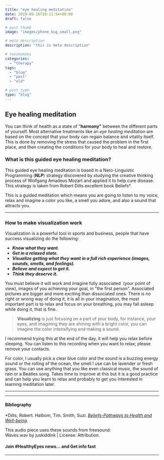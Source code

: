 ```yaml
---
title: "eye healing meditation"
date: 2019-09-16T18:11:54+00:00
draft: false

# post thumb
image: "images/phone_kug_small.png"

# meta description
description: "this is meta description"

# taxonomies
categories: 
  - "therapy"
tags:
  - "blog"
  - "post"
  - "old"

# post type
type: "blog"
---
```

Eye healing meditation
----------------------

You can think of health as a state of "**harmony"** between the different parts of yourself. Most alternative treatments like an _eye healing meditation_ are based on the concept that your body can regain balance and vitality itself. This is done by removing the stress that caused the problem in the first place, and then creating the conditions for your body to heal and restore.

### What is this guided eye healing meditation?

This guided eye healing meditation is based in a Nero-Linguistic Programming (**NLP**) strategy discovered by studying the creative thinking process of Wolfgang Amadeus Mozart and applied it to help cure disease. This strategy is taken from Robert Dilts excellent book Beliefs\*.

This is a guided meditation which means you are going to listen to my voice, relax and imagine a color you like, a smell you adore, and also a sound that attracts you.

* * *

### How to make visualization work

Visualization is a powerful tool in sports and business, people that have success visualizing do the following:

*   **_Know what they want._**
*   **_Get in a relaxed state._**
*   **_Visualize getting what they want in a full rich experience (images, sounds, smells, and feelings)._**
*   **_Believe and expect to get it._**
*   **_Think they deserve it._**

You must believe it will work and imagine fully associated  (your point of view), images of you achieving your goal, in "the first person". Associated pictures are bigger and more exciting than dissociated ones. There is no right or wrong way of doing it, it is all in your imagination, the most important part is to relax and focus on your breathing, you may fall asleep while doing it, that is fine.

>__Visualizing__ is just focusing on a part of your body, for instance, your eyes, and imagining they are shining with a bright color, you can imagine the color intensifying and making a sound.

I recommend trying this at the end of the day, it will help you relax before sleeping. You can listen to this recording when you want to relax; please remove your contacts.

For color, I usually pick a clear blue color and the sound is a buzzing energy sound or the rolling of the ocean, the smell I use can be lavender or fresh grass. You can use anything that you like even classical music, the sound of rain or a Beatles song. Takes time to improve at this but it is a good practice and can help you learn to relax and probably to get you interested in learning meditation later.

* * *

<!-- {{<audio src="healthy_eyes.mp3" caption="Healthy Eyes Healing Meditation" >}} -->

* * *
#### Bibliography ####

\*Dilts, Robert. Halbom, Tim. Smith, Suzi. [_Beliefs-Pathways to Health and Well-being_](https://www.amazon.com/Beliefs-Pathways-Well-Being-Robert-Dilts/dp/1845908023).

This audio piece uses these sounds from freesound:  
Waves.wav by juskiddink | License: Attribution.

#### Join #HealthyEyes news... and Get info fast

* * *